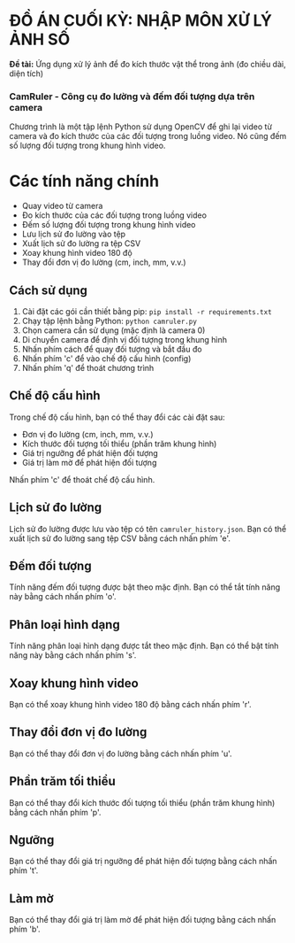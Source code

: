 # ĐỒ ÁN CUỐI KỲ: NHẬP MÔN XỬ LÝ ẢNH SỐ 
**Đề tài:** Ứng dụng xử lý ảnh để đo kích thước vật thể trong ảnh (đo chiều dài, diện tích)

### CamRuler - Công cụ đo lường và đếm đối tượng dựa trên camera

Chương trình là một tập lệnh Python sử dụng OpenCV để ghi lại video từ camera và đo kích thước của các đối tượng trong luồng video. Nó cũng đếm số lượng đối tượng trong khung hình video.

# Các tính năng chính

* Quay video từ camera
* Đo kích thước của các đối tượng trong luồng video
* Đếm số lượng đối tượng trong khung hình video
* Lưu lịch sử đo lường vào tệp
* Xuất lịch sử đo lường ra tệp CSV
* Xoay khung hình video 180 độ
* Thay đổi đơn vị đo lường (cm, inch, mm, v.v.)

## Cách sử dụng

1. Cài đặt các gói cần thiết bằng pip: `pip install -r requirements.txt`
2. Chạy tập lệnh bằng Python: `python camruler.py`
3. Chọn camera cần sử dụng (mặc định là camera 0)
4. Di chuyển camera để định vị đối tượng trong khung hình
5. Nhấn phím cách để quay đối tượng và bắt đầu đo
6. Nhấn phím 'c' để vào chế độ cấu hình (config)
7. Nhấn phím 'q' để thoát chương trình

## Chế độ cấu hình

Trong chế độ cấu hình, bạn có thể thay đổi các cài đặt sau:

* Đơn vị đo lường (cm, inch, mm, v.v.)
* Kích thước đối tượng tối thiểu (phần trăm khung hình)
* Giá trị ngưỡng để phát hiện đối tượng
* Giá trị làm mờ để phát hiện đối tượng

Nhấn phím 'c' để thoát chế độ cấu hình.

## Lịch sử đo lường

Lịch sử đo lường được lưu vào tệp có tên `camruler_history.json`. Bạn có thể xuất lịch sử đo lường sang tệp CSV bằng cách nhấn phím 'e'.

## Đếm đối tượng

Tính năng đếm đối tượng được bật theo mặc định. Bạn có thể tắt tính năng này bằng cách nhấn phím 'o'.

## Phân loại hình dạng

Tính năng phân loại hình dạng được tắt theo mặc định. Bạn có thể bật tính năng này bằng cách nhấn phím 's'.

## Xoay khung hình video

Bạn có thể xoay khung hình video 180 độ bằng cách nhấn phím 'r'.

## Thay đổi đơn vị đo lường

Bạn có thể thay đổi đơn vị đo lường bằng cách nhấn phím 'u'.

## Phần trăm tối thiểu

Bạn có thể thay đổi kích thước đối tượng tối thiểu (phần trăm khung hình) bằng cách nhấn phím 'p'.

## Ngưỡng

Bạn có thể thay đổi giá trị ngưỡng để phát hiện đối tượng bằng cách nhấn phím 't'.

## Làm mờ

Bạn có thể thay đổi giá trị làm mờ để phát hiện đối tượng bằng cách nhấn phím 'b'.